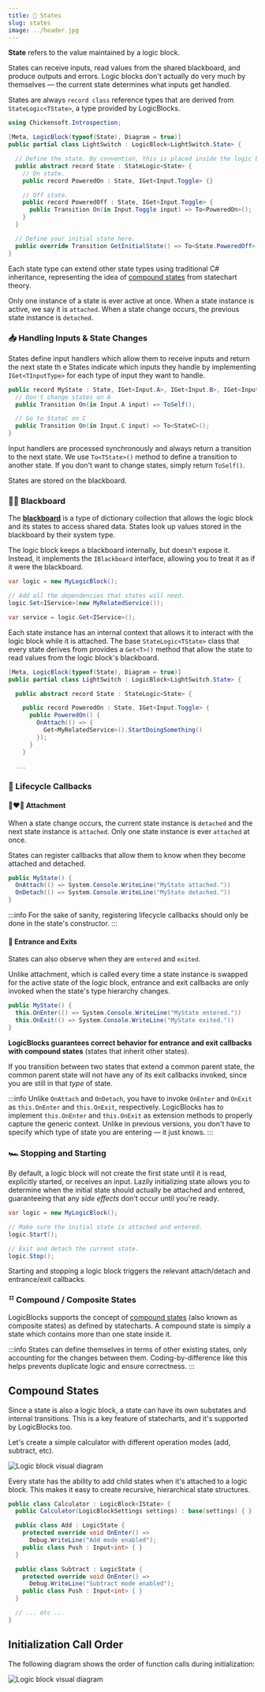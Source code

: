 ```yaml
---
title: 🔄 States
slug: states
image: ../header.jpg
---
```


**State** refers to the value maintained by a logic block.

States can receive inputs, read values from the shared blackboard, and produce outputs and errors. Logic blocks don't actually do very much by themselves — the current state determines what inputs get handled.

States are always `record class` reference types that are derived from `StateLogic<TState>`, a type provided by LogicBlocks.

```csharp
using Chickensoft.Introspection;

[Meta, LogicBlock(typeof(State), Diagram = true)]
public partial class LightSwitch : LogicBlock<LightSwitch.State> {

  // Define the state. By convention, this is placed inside the logic block.
  public abstract record State : StateLogic<State> {
    // On state.
    public record PoweredOn : State, IGet<Input.Toggle> {}

    // Off state.
    public record PoweredOff : State, IGet<Input.Toggle> {
      public Transition On(in Input.Toggle input) => To<PoweredOn>();
    }
  }

  // Define your initial state here.
  public override Transition GetInitialState() => To<State.PoweredOff>();
}
```

Each state type can extend other state types using traditional C# inheritance, representing the idea of [compound states] from statechart theory.

Only one instance of a state is ever active at once. When a state instance is active, we say it is `attached`. When a state change occurs, the previous state instance is `detached`.

### 📥 Handling Inputs & State Changes

States define input handlers which allow them to receive inputs and return the next state th e
States indicate which inputs they handle by implementing `IGet<TInputType>` for each type of input they want to handle.

```csharp
public record MyState : State, IGet<Input.A>, IGet<Input.B>, IGet<Input.C> {
  // Don't change states on A
  public Transition On(in Input.A input) => ToSelf();

  // Go to StateC on C
  public Transition On(in Input.C input) => To<StateC>();
}
```

Input handlers are processed synchronously and always return a transition to the next state. We use `To<TState>()` method to define a transition to another state. If you don't want to change states, simply return `ToSelf()`.

States are stored on the blackboard.

### 🧑‍🏫 Blackboard

The **[blackboard]** is a type of dictionary collection that allows the logic block and its states to access shared data. States look up values stored in the blackboard by their system type.

The logic block keeps a blackboard internally, but doesn't expose it. Instead, it implements the `IBlackboard` interface, allowing you to treat it as if it were the blackboard.

```csharp
var logic = new MyLogicBlock();

// Add all the dependencies that states will need.
logic.Set<IService>(new MyRelatedService());

var service = logic.Get<IService>();
```

Each state instance has an internal context that allows it to interact with the logic block while it is attached. The base `StateLogic<TState>` class that every state derives from provides a `Get<T>()` method that allow the state to read values from the logic block's blackboard.

```csharp
[Meta, LogicBlock(typeof(State), Diagram = true)]
public partial class LightSwitch : LogicBlock<LightSwitch.State> {

  public abstract record State : StateLogic<State> {

    public record PoweredOn : State, IGet<Input.Toggle> {
      public PoweredOn() {
        OnAttach(() => {
          Get<MyRelatedService>().StartDoingSomething()
        });
      }
    }

  ...
```

### 🌱 Lifecycle Callbacks

#### 👩‍❤️‍👨 Attachment

When a state change occurs, the current state instance is `detached` and the next state instance is `attached`. Only one state instance is ever `attached` at once.

States can register callbacks that allow them to know when they become attached and detached.

```csharp
public MyState() {
  OnAttach(() => System.Console.WriteLine("MyState attached."))
  OnDetach(() => System.Console.WriteLine("MyState detached."))
}
```

:::info
For the sake of sanity, registering lifecycle callbacks should only be done in the state's constructor.
:::

#### 🚪 Entrance and Exits

States can also observe when they are `entered` and `exited`.

Unlike attachment, which is called every time a state instance is swapped for the active state of the logic block, entrance and exit callbacks are only invoked when the state's type hierarchy changes.

```csharp
public MyState() {
  this.OnEnter(() => System.Console.WriteLine("MyState entered."))
  this.OnExit(() => System.Console.WriteLine("MyState exited."))
}
```

**LogicBlocks guarantees correct behavior for entrance and exit callbacks with compound states** (states that inherit other states).

If you transition between two states that extend a common parent state, the common parent state will not have any of its exit callbacks invoked, since you are still in that _type_ of state.

:::info
Unlike `OnAttach` and `OnDetach`, you have to invoke `OnEnter` and `OnExit` as `this.OnEnter` and `this.OnExit`, respectively. LogicBlocks has to implement `this.OnEnter` and `this.OnExit` as extension methods to properly capture the generic context. Unlike in previous versions, you don't have to specify which type of state you are entering — it just knows.
:::

### 🏎️ Stopping and Starting

By default, a logic block will not create the first state until it is read, explicitly started, or receives an input. Lazily initializing state allows you to determine when the initial state should actually be attached and entered, guaranteeing that any _side effects_ don't occur until you're ready.

```csharp
var logic = new MyLogicBlock();

// Make sure the initial state is attached and entered.
logic.Start();

// Exit and detach the current state.
logic.Stop();
```

Starting and stopping a logic block triggers the relevant attach/detach and entrance/exit callbacks.

### ⠛ Compound / Composite States

LogicBlocks supports the concept of [compound states] (also known as composite states) as defined by statecharts. A compound state is simply a state which contains more than one state inside it.

:::info
States can define themselves in terms of other existing states, only accounting for the changes between them. Coding-by-difference like this helps prevents duplicate logic and ensure correctness.
:::

## Compound States

Since a state is also a logic block, a state can have its own substates and internal transitions. This is a key feature of statecharts, and it's supported by LogicBlocks too.

Let's create a simple calculator with different operation modes (add, subtract, etc).

![Logic block visual diagram](./images/compound.png)

Every state has the ability to add child states when it's attached to a logic block. This makes it easy to create recursive, hierarchical state structures.

```csharp
public class Calculator : LogicBlock<IState> {
  public Calculator(LogicBlockSettings settings) : base(settings) { }

  public class Add : LogicState {
    protected override void OnEnter() =>
      Debug.WriteLine("Add mode enabled");
    public class Push : Input<int> { }
  }

  public class Subtract : LogicState {
    protected override void OnEnter() =>
      Debug.WriteLine("Subtract mode enabled");
    public class Push : Input<int> { }
  }

  // ... etc ...
}
```

## Initialization Call Order

The following diagram shows the order of function calls during initialization:

![Logic block visual diagram](./images/call_order.png)

[compound states]: https://statecharts.dev/glossary/compound-state.html
[blackboard]: https://github.com/chickensoft-games/Collections?tab=readme-ov-file#blackboard
